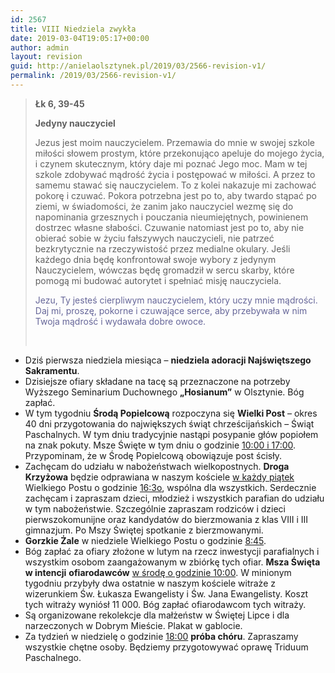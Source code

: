 ```yaml
---
id: 2567
title: VIII Niedziela zwykła
date: 2019-03-04T19:05:17+00:00
author: admin
layout: revision
guid: http://anielaolsztynek.pl/2019/03/2566-revision-v1/
permalink: /2019/03/2566-revision-v1/
---
```

> **Łk 6, 39-45**
> 
> **Jedyny nauczyciel**
> 
> Jezus jest moim nauczycielem. Przemawia do mnie w swojej szkole miłości słowem prostym, które przekonująco apeluje do mojego życia, i czynem skutecznym, który daje mi poznać Jego moc. Mam w tej szkole zdobywać mądrość życia i postępować w miłości. A przez to samemu stawać się nauczycielem. To z kolei nakazuje mi zachować pokorę i czuwać. Pokora potrzebna jest po to, aby twardo stąpać po ziemi, w świadomości, że zanim jako nauczyciel wezmę się do napominania grzesznych i pouczania nieumiejętnych, powinienem dostrzec własne słabości. Czuwanie natomiast jest po to, aby nie obierać sobie w życiu fałszywych nauczycieli, nie patrzeć bezkrytycznie na rzeczywistość przez medialne okulary. Jeśli każdego dnia będę konfrontował swoje wybory z jedynym Nauczycielem, wówczas będę gromadził w sercu skarby, które pomogą mi budować autorytet i spełniać misję nauczyciela.
> 
> <span style="color: #666699;">Jezu, Ty jesteś cierpliwym nauczycielem, który uczy mnie mądrości. Daj mi, proszę, pokorne i czuwające serce, aby przebywała w nim Twoja mądrość i wydawała dobre owoce.</span>
> 
> &nbsp;

  * Dziś pierwsza niedziela miesiąca &#8211; **niedziela adoracji Najświętszego Sakramentu**.
  * Dzisiejsze ofiary składane na tacę są przeznaczone na potrzeby Wyższego Seminarium Duchownego **„Hosianum”** w Olsztynie. Bóg zapłać.
  * W tym tygodniu **Środą Popielcową** rozpoczyna się **Wielki Post** – okres 40 dni przygotowania do największych świąt chrześcijańskich – Świąt Paschalnych. W tym dniu tradycyjnie nastąpi posypanie głów popiołem na znak pokuty. Msze Święte w tym dniu o godzinie <span style="text-decoration: underline;">10:00 i 17:00</span>. Przypominam, że w Środę Popielcową obowiązuje post ścisły.
  * Zachęcam do udziału w nabożeństwach wielkopostnych. **Droga Krzyżowa** będzie odprawiana w naszym kościele <span style="text-decoration: underline;">w każdy piątek</span> Wielkiego Postu o godzinie <span style="text-decoration: underline;">16:3o</span>, wspólna dla wszystkich. Serdecznie zachęcam i zapraszam dzieci, młodzież i wszystkich parafian do udziału w tym nabożeństwie. Szczególnie zapraszam rodziców i dzieci pierwszokomunijne oraz kandydatów do bierzmowania z klas VIII i III gimnazjum. Po Mszy Świętej spotkanie z bierzmowanymi.
  * **Gorzkie Żale** w niedziele Wielkiego Postu o godzinie <span style="text-decoration: underline;">8:45</span>.
  * Bóg zapłać za ofiary złożone w lutym na rzecz inwestycji parafialnych i wszystkim osobom zaangażowanym w zbiórkę tych ofiar. **Msza Święta w intencji** **ofiarodawców** <span style="text-decoration: underline;">w środę o godzinie 10:00</span>. W minionym tygodniu przybyły dwa ostatnie w naszym kościele witraże z wizerunkiem Św. Łukasza Ewangelisty i Św. Jana Ewangelisty. Koszt tych witraży wyniósł 11 000. Bóg zapłać ofiarodawcom tych witraży.
  * Są organizowane rekolekcje dla małżeństw w Świętej Lipce i dla narzeczonych w Dobrym Mieście. Plakat w gablocie.
  * Za tydzień w niedzielę o godzinie <span style="text-decoration: underline;">18:00</span> **próba chóru**. Zapraszamy wszystkie chętne osoby. Będziemy przygotowywać oprawę Triduum Paschalnego.